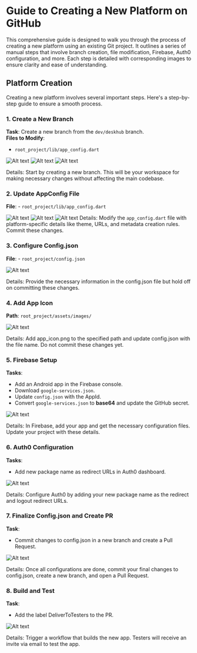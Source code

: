 # Guide to Creating a New Platform on GitHub

This comprehensive guide is designed to walk you through the process of creating a new platform using an existing Git project. It outlines a series of manual steps that involve branch creation, file modification, Firebase, Auth0 configuration, and more. Each step is detailed with corresponding images to ensure clarity and ease of understanding.

## Platform Creation

Creating a new platform involves several important steps. Here's a step-by-step guide to ensure a smooth process.

### 1. Create a New Branch

**Task**: Create a new branch from the `dev/deskhub` branch.  
**Files to Modify**:  
- `root_project/lib/app_config.dart`  


![Alt text](first_step?raw=true "Optional Title")
![Alt text](branches_images?raw=true "Optional Title")
![Alt text](step3?raw=true "Optional Title")

Details: Start by creating a new branch. This will be your workspace for making necessary changes without affecting the main codebase.
### 2. Update AppConfig File

**File**: - `root_project/lib/app_config.dart`


![Alt text](app_config_first.png?raw=true "Optional Title")
![Alt text](appconfig_edit.png?raw=true "Optional Title")
![Alt text](commit_changes.png?raw=true "Optional Title")
Details: Modify the `app_config.dart` file with platform-specific details like theme, URLs, and metadata creation rules. Commit these changes.
### 3. Configure Config.json

**File**: - `root_project/config.json`


![Alt text](s3platform_ec.europa.eu.jpg?raw=true "Optional Title")

Details: Provide the necessary information in the config.json file but hold off on committing these changes.

### 4. Add App Icon

**Path**: `root_project/assets/images/`


![Alt text](s3platform_ec.europa.eu.jpg?raw=true "Optional Title")

Details: Add app_icon.png to the specified path and update config.json with the file name. Do not commit these changes yet.
### 5. Firebase Setup

**Tasks**:
- Add an Android app in the Firebase console.
- Download `google-services.json`.
- Update `config.json` with the AppId.
- Convert `google-services.json` to **base64** and update the GitHub secret.
  

![Alt text](s3platform_ec.europa.eu.jpg?raw=true "Optional Title")

Details: In Firebase, add your app and get the necessary configuration files. Update your project with these details.

### 6. Auth0 Configuration

**Tasks**:
- Add new package name as redirect URLs in Auth0 dashboard.
  

![Alt text](s3platform_ec.europa.eu.jpg?raw=true "Optional Title")

Details: Configure Auth0 by adding your new package name as the redirect and logout redirect URLs.

### 7. Finalize Config.json and Create PR

**Task**:
- Commit changes to config.json in a new branch and create a Pull Request.
  

![Alt text](s3platform_ec.europa.eu.jpg?raw=true "Optional Title")

Details: Once all configurations are done, commit your final changes to config.json, create a new branch, and open a Pull Request.
### 8. Build and Test

**Task**:
- Add the label DeliverToTesters to the PR.


![Alt text](s3platform_ec.europa.eu.jpg?raw=true "Optional Title")

Details: Trigger a workflow that builds the new app. Testers will receive an invite via email to test the app.
